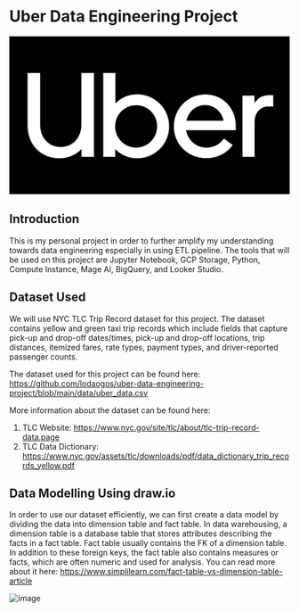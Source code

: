 # Uber Data Engineering Project

![Uber Logo](./assets/uber%20logo.jpg)

## Introduction

This is my personal project in order to further amplify my understanding towards data engineering especially in using ETL pipeline. The tools that will be used on this project are Jupyter Notebook, GCP Storage, Python, Compute Instance, Mage AI, BigQuery, and Looker Studio.

## Dataset Used

We will use NYC TLC Trip Record dataset for this project. The dataset contains yellow and green taxi trip records which include fields that capture pick-up and drop-off dates/times, pick-up and drop-off locations, trip distances, itemized fares, rate types, payment types, and driver-reported passenger counts.

The dataset used for this project can be found here: https://github.com/lodaogos/uber-data-engineering-project/blob/main/data/uber_data.csv

More information about the dataset can be found here:
1. TLC Website: https://www.nyc.gov/site/tlc/about/tlc-trip-record-data.page
2. TLC Data Dictionary: https://www.nyc.gov/assets/tlc/downloads/pdf/data_dictionary_trip_records_yellow.pdf

## Data Modelling Using draw.io
In order to use our dataset efficiently, we can first create a data model by dividing the data into dimension table and fact table. In data warehousing, a dimension table is a database table that stores attributes describing the facts in a fact table. Fact table usually contains the FK of a dimension table. In addition to these foreign keys, the fact table also contains measures or facts, which are often numeric and used for analysis. You can read more about it here: https://www.simplilearn.com/fact-table-vs-dimension-table-article

![image](https://github.com/user-attachments/assets/30ad8e50-a778-45c1-92b8-5b037d214470)



